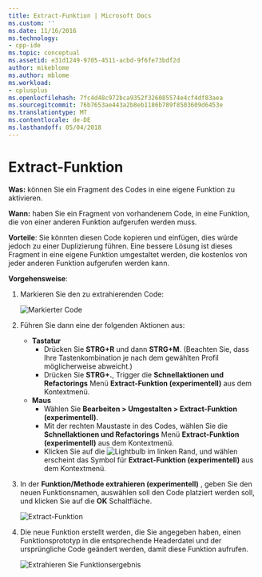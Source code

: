 ```yaml
---
title: Extract-Funktion | Microsoft Docs
ms.custom: ''
ms.date: 11/16/2016
ms.technology:
- cpp-ide
ms.topic: conceptual
ms.assetid: e31d1249-9705-4511-acbd-9f6fe73bdf2d
author: mikeblome
ms.author: mblome
ms.workload:
- cplusplus
ms.openlocfilehash: 7fc4d48c972bca9352f326085574e4cf4df83aea
ms.sourcegitcommit: 76b7653ae443a2b8eb1186b789f8503609d6453e
ms.translationtype: MT
ms.contentlocale: de-DE
ms.lasthandoff: 05/04/2018
---
```

# <a name="extract-function"></a>Extract-Funktion
**Was:** können Sie ein Fragment des Codes in eine eigene Funktion zu aktivieren.

**Wann:** haben Sie ein Fragment von vorhandenem Code, in eine Funktion, die von einer anderen Funktion aufgerufen werden muss.  

**Vorteile**: Sie könnten diesen Code kopieren und einfügen, dies würde jedoch zu einer Duplizierung führen.  Eine bessere Lösung ist dieses Fragment in eine eigene Funktion umgestaltet werden, die kostenlos von jeder anderen Funktion aufgerufen werden kann.

**Vorgehensweise**:

1. Markieren Sie den zu extrahierenden Code:

   ![Markierter Code](images/extractfunction_highlight.png)

1. Führen Sie dann eine der folgenden Aktionen aus:
   * **Tastatur**
     * Drücken Sie **STRG+R** und dann **STRG+M**.  (Beachten Sie, dass Ihre Tastenkombination je nach dem gewählten Profil möglicherweise abweicht.)
     * Drücken Sie **STRG+.**, Trigger die **Schnellaktionen und Refactorings** Menü **Extract-Funktion (experimentell)** aus dem Kontextmenü.
   * **Maus**
     * Wählen Sie **Bearbeiten > Umgestalten > Extract-Funktion (experimentell)**.
     * Mit der rechten Maustaste in des Codes, wählen Sie die **Schnellaktionen und Refactorings** Menü **Extract-Funktion (experimentell)** aus dem Kontextmenü.
     * Klicken Sie auf die ![Lightbulb](images/bulb.png) im linken Rand, und wählen erscheint das Symbol für **Extract-Funktion (experimentell)** aus dem Kontextmenü.

1. In der **Funktion/Methode extrahieren (experimentell)** , geben Sie den neuen Funktionsnamen, auswählen soll den Code platziert werden soll, und klicken Sie auf die **OK** Schaltfläche.  

   ![Extract-Funktion](images/extractfunction_dialog.png)

1. Die neue Funktion erstellt werden, die Sie angegeben haben, einen Funktionsprototyp in die entsprechende Headerdatei und der ursprüngliche Code geändert werden, damit diese Funktion aufrufen.

   ![Extrahieren Sie Funktionsergebnis](images/extractfunction_result.png)